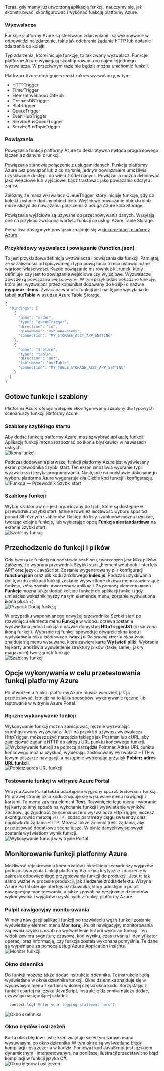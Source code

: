 Teraz, gdy mamy już utworzoną aplikację funkcji, nauczymy się, jak skonstruować, skonfigurować i wykonać funkcję platformy Azure.

### <a name="triggers"></a>Wyzwalacze
Funkcje platformy Azure są sterowane zdarzeniami i są wykonywane w odpowiedzi na zdarzenie, takie jak odebranie żądania HTTP lub dodanie zdarzenia do kolejki. 

Typ zdarzenia, które inicjuje funkcję, to tak zwany wyzwalacz. Funkcje platformy Azure wymagają skonfigurowania co najmniej jednego wyzwalacza. W przeciwnym razie nie będzie można uruchomić funkcji.

 Platforma Azure obsługuje szeroki zakres wyzwalaczy, w tym:
* HTTPTrigger
* TimerTrigger
* Element webhook GitHub
* CosmosDBTrigger
* BlobTrigger
* QueueTrigger
* EventHubTrigger
* ServiceBusQueueTrigger
* ServiceBusTopicTrigger

### <a name="bindings"></a>Powiązania
Powiązania funkcji platformy Azure to deklaratywna metoda programowego łączenia z danymi z funkcji.

Powiązania stanowią połączenie z usługami danych. Funkcja platformy Azure bez powiązań lub z co najmniej jednym powiązaniem umożliwia uzyskiwanie dostępu do wielu źródeł danych. Powiązania można definiować jako wejściowe lub wyjściowe, bądź traktować jako powiązania odczytu i zapisu.

Załóżmy, że masz wyzwalacz QueueTrigger, który inicjuje funkcję, gdy do kolejki zostanie dodany obiekt blob. Wejściowe powiązanie obiektu blob może służyć do nawiązania połączenia z usługą Azure Blob Storage. 

Powiązania wyjściowe są używane do przechowywania danych. Wysyłają one na przykład zwróconą wartość funkcji do usługi Azure Table Storage.

Pełna lista dostępnych powiązań znajduje się w [dokumentacji platformy Azure](https://docs.microsoft.com/azure/azure-functions/functions-triggers-bindings#supported-bindings).

### <a name="a-sample-trigger-and-binding-functionjson"></a>Przykładowy wyzwalacz i powiązanie (function.json)
To jest przykładowa definicja wyzwalacza i powiązania dla funkcji. Pamiętaj, że w zależności od opisywanego typu powiązania trzeba ustawić różne wartości właściwości. Każde powiązanie ma również kierunek, który definiuje, czy jest to powiązanie wejściowe czy wyjściowe. Wyzwalacze zawsze są powiązania wejściowymi. W tym przykładzie pokazano funkcję, która jest wyzwalana przez komunikat dodawany do kolejki o nazwie **myqueue-items**. Zwracana wartość funkcji jest następnie wysyłana do tabeli **outTable** w usłudze Azure Table Storage.

```javascript
{
  "bindings": [
    {
      "name": "order",
      "type": "queueTrigger",
      "direction": "in",
      "queueName": "myqueue-items",
      "connection": "MY_STORAGE_ACCT_APP_SETTING"
    },
    {
      "name": "$return",
      "type": "table",
      "direction": "out",
      "tableName": "outTable",
      "connection": "MY_TABLE_STORAGE_ACCT_APP_SETTING"
    }
  ]
}
```
## <a name="premade-functions-and-templates"></a>Gotowe funkcje i szablony
Platforma Azure oferuje wstępnie skonfigurowane szablony dla typowych scenariuszy funkcji platformy Azure.

### <a name="quickstart-templates"></a>Szablony szybkiego startu
Aby dodać funkcję platformy Azure, musisz wybrać aplikację funkcji. Aplikację funkcji można rozpoznać po ikonie błyskawicy w nawiasach ostrych.  
![Ikona funkcji](../images/5-function-icon.png)

Podczas dodawania pierwszej funkcji platformy Azure jest wyświetlany ekran przewodnika Szybki start. Ten ekran umożliwia wybranie typu wyzwalacza i języka programowania. Następnie na podstawie dokonanego wyboru platforma Azure wygeneruje dla Ciebie kod funkcji i konfigurację.  
![Funkcja — Przewodnik Szybki start](../images/5-quickstart-form.png)

### <a name="function-templates"></a>Szablony funkcji
Wybór szablonów nie jest ograniczony do tych, które są dostępne w przewodniku Szybki start. Istnieje również możliwość wyboru spośród ponad 30 różnych szablonów. Dostęp do listy szablonów można uzyskać, tworząc kolejne funkcje, lub wybierając opcję **Funkcja niestandardowa** na ekranie Szybki start.  
![Szablony funkcji](../images/5-template-list.png)

## <a name="navigating-to-your-function-and-files"></a>Przechodzenie do funkcji i plików
Gdy tworzysz funkcję na podstawie szablonu, tworzonych jest kilka plików. Załóżmy, że wybrano przewodnik Szybki start „Element webhook i interfejs API” oraz język JavaScript. Zostanie wygenerowany plik konfiguracji **function.json** oraz plik kodu źródłowego **index.js**. Podczas uzyskiwania dostępu do aplikacji funkcji zostanie wyświetlone drzewo menu zawierające funkcje, które zostały utworzone w aplikacji. Za pomocą elementu menu **Funkcje** można także dodać kolejne funkcje do aplikacji funkcji (gdy umieścisz wskaźnik myszy na tym elemencie menu, zostanie wyświetlona ikona plusa +).  
![Przycisk Dodaj funkcję](../images/5-function-add-button.png) 

W przypadku wspomnianego powyżej przewodnika Szybki start po rozwinięciu elementu menu **Funkcje** w widoku drzewa zostanie wyświetlona jedna funkcja o nazwie domyślnej **HttpTriggerJS1** (oznaczona ikoną funkcji). Wybranie tej funkcji spowoduje otwarcie okna kodu i wyświetlenie pliku źródłowego **index.js**. Po prawej stronie okna kodu znajduje się menu wysuwane, które zawiera kartę **Wyświetl pliki**. Wybranie tej karty umożliwia wyświetlenie struktury plików (takiej samej, jak w magazynie) tworzących funkcję.  
![Szablony funkcji](../images/5-file-navigation.png)

## <a name="execution-options-for-testing-your-azure-function"></a>Opcje wykonywania w celu przetestowania funkcji platformy Azure
Po utworzeniu funkcji platformy Azure musisz wiedzieć, jak ją przetestować. Istnieje na to kilka sposobów: wykonywanie ręczne lub testowanie w witrynie Azure Portal.

### <a name="manual-execution-of-a-function"></a>Ręczne wykonywanie funkcji
Wykonywanie funkcji można zainicjować, ręcznie wyzwalając skonfigurowany wyzwalacz. Jeśli na przykład używasz wyzwalacza HttpTrigger, możesz użyć narzędzia takiego jak Postman lub cURL, aby zainicjować żądanie HTTP do adresu URL punktu końcowego funkcji.  
![Wykonywanie funkcji za pomocą narzędzia Postman](../images/5-postman-execution.png) Adres URL punktu końcowego można uzyskać, wybierając zastosowany wyzwalacz HTTP w lewym obszarze nawigacji, a następnie wybierając przycisk **Pobierz adres URL funkcji**.  
![Pobierz adres URL funkcji](../images/5-get-function-url.png)

### <a name="testing-a-function-in-the-azure-portal"></a>Testowanie funkcji w witrynie Azure Portal
Witryna Azure Portal także udostępnia wygodny sposób testowania funkcji. Po prawej stronie okna kodu znajduje się wysuwane menu nawigacji z kartami. To menu zawiera element **Test**. Rozwinięcie tego menu i wybranie tej karty to inny sposób na wykonanie funkcji i wyświetlenie wyników. Zachowując zgodność ze scenariuszem wyzwalacza HttpTrigger, możesz skonfigurować metodę HTTP i dodać parametry ciągu kwerendy oraz nagłówki do żądania HTTP. Możesz także zmienić treść żądania, aby przetestować dodatkowe scenariusze. W oknie danych wyjściowych zostanie wyświetlony wynik funkcji.  
![Wykonywanie funkcji w witrynie Portal](../images/5-portal-execution.png)

## <a name="monitoring-an-azure-function"></a>Monitorowanie funkcji platformy Azure
Możliwość rejestrowania komunikatów i określania scenariuszy wyjątków podczas tworzenia funkcji platformy Azure ma krytyczne znaczenie w zakresie odpowiedniego przygotowania funkcji do produkcji. Jest to tak samo ważne w procesie produkcji, jak śledzenie źródła defektu. Witryna Azure Portal oferuje interfejs użytkownika, który udostępnia pulpit nawigacyjny monitorowania, a także sposób na przejrzenie dzienników wykonywania i wyjątków uzyskanych z funkcji platformy Azure.

### <a name="monitoring-dashboard"></a>Pulpit nawigacyjny monitorowania
W menu nawigacji aplikacji funkcji po rozwinięciu węzła funkcji zostanie wyświetlony element menu **Monitoruj**. Pulpit nawigacyjny monitorowania zapewnia szybki sposób na wyświetlenie historii wykonań funkcji. Ten widok zawiera sygnaturę czasową, kod wyniku, czas trwania i identyfikator operacji oraz informację, czy funkcja została wykonana pomyślnie. Te dane są wypełniane za pomocą usługi Azure Application Insights.  
![Monitor funkcji](../images/5-monitor-function.png)

### <a name="log-window"></a>Okno dziennika
Do funkcji możesz także dodać instrukcje dziennika. Te instrukcje będą wyświetlane w oknie dziennika funkcji. Okno dziennika znajduje się w wysuwanym menu z kartami w dolnej części okna kodu. Korzystając z funkcji opartej na języku JavaScript, instrukcję dziennika należy dodać, używając następującej składni:
```javascript
  context.log('Enter your logging statement here');
```  
![Okno dziennika](../images/5-log-window.png)

### <a name="errors-and-warnings-window"></a>Okno błędów i ostrzeżeń
Karta okna błędów i ostrzeżeń znajduje się w tym samym manu wysuwanym, co okno dziennika. W tym oknie są wyświetlane błędy kompilacji i ostrzeżenia w kodzie. Ponieważ kod JavaScript jest językiem dynamicznym i interpretowanym, na poniższej ilustracji przedstawiono błąd kompilacji w funkcji języka C#.  
![Okno błędów i ostrzeżeń](../images/5-errors-window.png)
